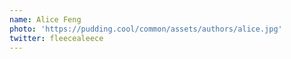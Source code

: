 ```yaml
---
name: Alice Feng
photo: 'https://pudding.cool/common/assets/authors/alice.jpg'
twitter: fleecealeece
---
```

